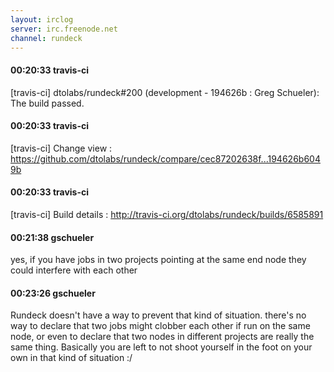 ```yaml
---
layout: irclog
server: irc.freenode.net
channel: rundeck
---
```


#### 00:20:33 travis-ci
 \[travis-ci\] dtolabs/rundeck#200 (development - 194626b : Greg Schueler): The build passed.
#### 00:20:33 travis-ci
 \[travis-ci\] Change view : https://github.com/dtolabs/rundeck/compare/cec87202638f...194626b6049b
#### 00:20:33 travis-ci
 \[travis-ci\] Build details : http://travis-ci.org/dtolabs/rundeck/builds/6585891
#### 00:21:38 gschueler
 yes, if you have jobs in two projects pointing at the same end node they could interfere with each other
#### 00:23:26 gschueler
 Rundeck doesn't have a way to prevent that kind of situation. there's no way to declare that two jobs might clobber each other if run on the same node, or even to declare that two nodes in different projects are really the same thing. Basically you are left to not shoot yourself in the foot on your own in that kind of situation :/
